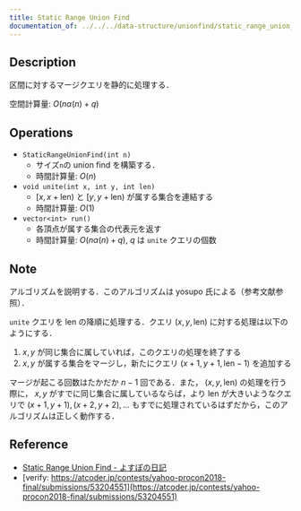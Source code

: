 ```yaml
---
title: Static Range Union Find
documentation_of: ../../../data-structure/unionfind/static_range_union_find.hpp
---
```


## Description

区間に対するマージクエリを静的に処理する．

空間計算量: $O(n\alpha(n) + q)$

## Operations

- `StaticRangeUnionFind(int n)`
    - サイズ`n`の union find を構築する．
    - 時間計算量: $O(n)$
- `void unite(int x, int y, int len)`
    - $[x, x+\mathrm{len})$ と $[y,y+\mathrm{len})$ が属する集合を連結する
    - 時間計算量: $O(1)$
- `vector<int> run()`
    - 各頂点が属する集合の代表元を返す
    - 時間計算量: $O(n\alpha(n) + q)$, $q$ は `unite` クエリの個数

## Note

アルゴリズムを説明する．このアルゴリズムは yosupo 氏による（参考文献参照）．

`unite` クエリを $\mathrm{len}$ の降順に処理する．クエリ $(x,y,\mathrm{len})$ に対する処理は以下のようにする．
1. $x,y$ が同じ集合に属していれば，このクエリの処理を終了する
2. $x,y$ が属する集合をマージし，新たにクエリ $(x+1,y+1,\mathrm{len}-1)$ を追加する

マージが起こる回数はたかだか $n-1$ 回である．また， $(x,y,\mathrm{len})$ の処理を行う際に， $x,y$ がすでに同じ集合に属しているならば，より $\mathrm{len}$ が大きいようなクエリで $(x+1,y+1),(x+2,y+2),\dots$ もすでに処理されているはずだから，このアルゴリズムは正しく動作する．

## Reference

- [Static Range Union Find - よすぽの日記](https://yosupo.hatenablog.com/entry/2019/11/12/001535)
- [verify: https://atcoder.jp/contests/yahoo-procon2018-final/submissions/53204551](https://atcoder.jp/contests/yahoo-procon2018-final/submissions/53204551)
